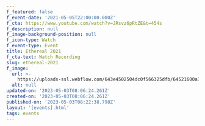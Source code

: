 ```yaml
---
f_featured: false
f_event-date: '2021-05-05T22:00:00.000Z'
f_cta: https://www.youtube.com/watch?v=JRsvz6pRtZE&t=454s
f_description: null
f_image-background-position: null
f_icon-type: Watch
f_event-type: Event
title: Ethereal 2021
f_cta-text: Watch Recording
slug: ethereal-2021
f_image:
  url: >-
    https://uploads-ssl.webflow.com/643e4502504dc0f566325dfb/64521600a359ff88f536ffc5_ethereal-2021.png
  alt: null
updated-on: '2023-05-03T08:06:24.261Z'
created-on: '2023-05-03T08:06:24.261Z'
published-on: '2023-05-03T08:22:38.798Z'
layout: '[events].html'
tags: events
---
```



